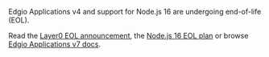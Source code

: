 Edgio Applications v4 and support for Node.js 16 are undergoing end-of-life (EOL).

Read the [Layer0 EOL announcement](https://edg.io/blogs/layer0-end-of-life-announcement/),
the [Node.js 16 EOL plan](/applications/v${version}/install_nodejs)
or browse [Edgio Applications v7 docs](/applications).
